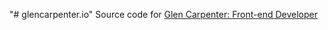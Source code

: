 "# glencarpenter.io" 
Source code for [Glen Carpenter: Front-end Developer](http://glencarpenter.io)